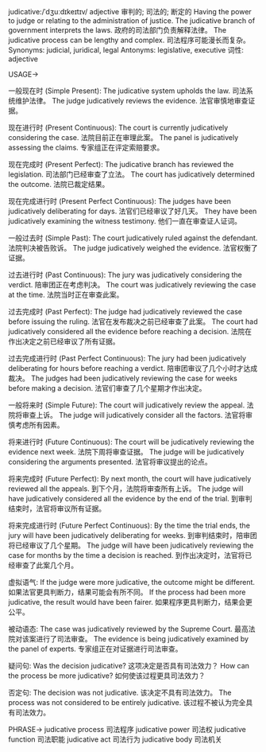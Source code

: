 judicative:/ˈdʒuːdɪkeɪtɪv/
adjective
审判的; 司法的; 断定的
Having the power to judge or relating to the administration of justice.
The judicative branch of government interprets the laws. 政府的司法部门负责解释法律。
The judicative process can be lengthy and complex.  司法程序可能漫长而复杂。
Synonyms: judicial,  juridical, legal
Antonyms: legislative, executive
词性: adjective


USAGE->

一般现在时 (Simple Present):
The judicative system upholds the law. 司法系统维护法律。
The judge judicatively reviews the evidence. 法官审慎地审查证据。

现在进行时 (Present Continuous):
The court is currently judicatively considering the case. 法院目前正在审理此案。
The panel is judicatively assessing the claims.  专家组正在评定索赔要求。

现在完成时 (Present Perfect):
The judicative branch has reviewed the legislation. 司法部门已经审查了立法。
The court has judicatively determined the outcome. 法院已裁定结果。


现在完成进行时 (Present Perfect Continuous):
The judges have been judicatively deliberating for days. 法官们已经审议了好几天。
They have been judicatively examining the witness testimony. 他们一直在审查证人证词。


一般过去时 (Simple Past):
The court judicatively ruled against the defendant. 法院判决被告败诉。
The judge judicatively weighed the evidence. 法官权衡了证据。


过去进行时 (Past Continuous):
The jury was judicatively considering the verdict. 陪审团正在考虑判决。
The court was judicatively reviewing the case at the time. 法院当时正在审查此案。


过去完成时 (Past Perfect):
The judge had judicatively reviewed the case before issuing the ruling. 法官在发布裁决之前已经审查了此案。
The court had judicatively considered all the evidence before reaching a decision. 法院在作出决定之前已经审议了所有证据。


过去完成进行时 (Past Perfect Continuous):
The jury had been judicatively deliberating for hours before reaching a verdict. 陪审团审议了几个小时才达成裁决。
The judges had been judicatively reviewing the case for weeks before making a decision. 法官们审查了几个星期才作出决定。


一般将来时 (Simple Future):
The court will judicatively review the appeal. 法院将审查上诉。
The judge will judicatively consider all the factors. 法官将审慎考虑所有因素。


将来进行时 (Future Continuous):
The court will be judicatively reviewing the evidence next week. 法院下周将审查证据。
The judge will be judicatively considering the arguments presented. 法官将审议提出的论点。


将来完成时 (Future Perfect):
By next month, the court will have judicatively reviewed all the appeals. 到下个月，法院将审查所有上诉。
The judge will have judicatively considered all the evidence by the end of the trial.  到审判结束时，法官将审议所有证据。


将来完成进行时 (Future Perfect Continuous):
By the time the trial ends, the jury will have been judicatively deliberating for weeks. 到审判结束时，陪审团将已经审议了几个星期。
The judge will have been judicatively reviewing the case for months by the time a decision is reached. 到作出决定时，法官将已经审查了此案几个月。

虚拟语气:
If the judge were more judicative, the outcome might be different. 如果法官更具判断力，结果可能会有所不同。
If the process had been more judicative, the result would have been fairer. 如果程序更具判断力，结果会更公平。

被动语态:
The case was judicatively reviewed by the Supreme Court. 最高法院对该案进行了司法审查。
The evidence is being judicatively examined by the panel of experts. 专家组正在对证据进行司法审查。


疑问句:
Was the decision judicative?  这项决定是否具有司法效力？
How can the process be more judicative?  如何使该过程更具司法效力？


否定句:
The decision was not judicative. 该决定不具有司法效力。
The process was not considered to be entirely judicative.  该过程不被认为完全具有司法效力。




PHRASE->
judicative process  司法程序
judicative power  司法权
judicative function 司法职能
judicative act  司法行为
judicative body  司法机关
